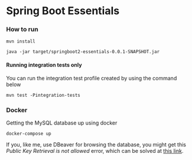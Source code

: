 # Spring Boot Essentials



### How to run

```
mvn install

java -jar target/springboot2-essentials-0.0.1-SNAPSHOT.jar
```

#### Running integration tests only

You can run the integration test profile created by using the command below

```
mvn test -Pintegration-tests
```


### Docker 

Getting the MySQL database up using docker

```
docker-compose up
```

If you, like me, use DBeaver for browsing the database, you might get this _Public Key Retrieval is not allowed_ error, which can be solved at [this link](https://stackoverflow.com/questions/50379839/connection-java-mysql-public-key-retrieval-is-not-allowed).


